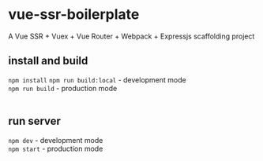 # vue-ssr-boilerplate
A Vue SSR + Vuex + Vue Router + Webpack + Expressjs scaffolding project

## install and build
```npm install```
```npm run build:local``` - development mode </br>
```npm run build``` - production mode</br></br>

## run server
```npm dev``` - development mode</br>
```npm start``` - production mode
